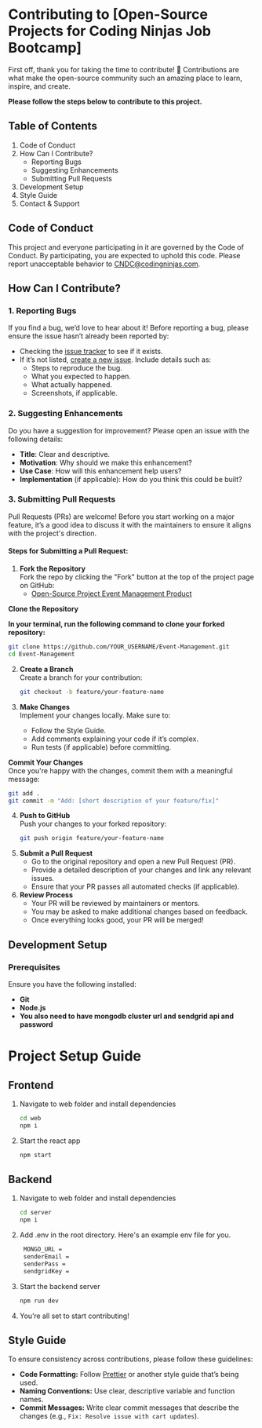 # **Contributing to \[Open-Source Projects for Coding Ninjas Job Bootcamp\]**

First off, thank you for taking the time to contribute\! 🎉 Contributions are what make the open-source community such an amazing place to learn, inspire, and create.

**Please follow the steps below to contribute to this project.**

## **Table of Contents**

1. Code of Conduct  
2. How Can I Contribute?  
   * Reporting Bugs  
   * Suggesting Enhancements  
   * Submitting Pull Requests  
3. Development Setup  
4. Style Guide  
5. Contact & Support

## **Code of Conduct**

This project and everyone participating in it are governed by the Code of Conduct. By participating, you are expected to uphold this code. Please report unacceptable behavior to CNDC@codingninjas.com.

## **How Can I Contribute?**

### **1\. Reporting Bugs**

If you find a bug, we’d love to hear about it\! Before reporting a bug, please ensure the issue hasn’t already been reported by:

* Checking the [issue tracker](https://github.com/cn10xdev/Event-Management/issues) to see if it exists.  
* If it’s not listed, [create a new issue](https://github.com/cn10xdev/Event-Management/issues/new). Include details such as:  
  * Steps to reproduce the bug.  
  * What you expected to happen.  
  * What actually happened.  
  * Screenshots, if applicable.

### **2\. Suggesting Enhancements**

Do you have a suggestion for improvement? Please open an issue with the following details:

* **Title**: Clear and descriptive.  
* **Motivation**: Why should we make this enhancement?  
* **Use Case**: How will this enhancement help users?  
* **Implementation** (if applicable): How do you think this could be built?

### **3\. Submitting Pull Requests**

Pull Requests (PRs) are welcome\! Before you start working on a major feature, it’s a good idea to discuss it with the maintainers to ensure it aligns with the project's direction.

#### **Steps for Submitting a Pull Request:**

1. **Fork the Repository**  
   Fork the repo by clicking the "Fork" button at the top of the project page on GitHub:  
   * [Open-Source Project Event Management Product](https://github.com/cn10xdev/Event-Management)  

**Clone the Repository**

**In your terminal, run the following command to clone your forked repository:**  
```bash
git clone https://github.com/YOUR_USERNAME/Event-Management.git 
cd Event-Management
```

2. **Create a Branch**  
   Create a branch for your contribution:  
   ```bash
   git checkout -b feature/your-feature-name
   ```
     
3. **Make Changes**  
   Implement your changes locally. Make sure to:  
   * Follow the Style Guide.  
   * Add comments explaining your code if it’s complex.  
   * Run tests (if applicable) before committing.

**Commit Your Changes**  
Once you're happy with the changes, commit them with a meaningful message:  
```bash  
git add .
git commit -m "Add: [short description of your feature/fix]"
```

4. **Push to GitHub**  
   Push your changes to your forked repository:  
   ```bash
   git push origin feature/your-feature-name
   ```
5. **Submit a Pull Request**  
   * Go to the original repository and open a new Pull Request (PR).  
   * Provide a detailed description of your changes and link any relevant issues.  
   * Ensure that your PR passes all automated checks (if applicable).  
6. **Review Process**  
   * Your PR will be reviewed by maintainers or mentors.  
   * You may be asked to make additional changes based on feedback.  
   * Once everything looks good, your PR will be merged\!

## **Development Setup**

### **Prerequisites**

Ensure you have the following installed:

* **Git**  
* **Node.js**
* **You also need to have mongodb cluster url and sendgrid api and password**

# Project Setup Guide

## Frontend

1. Navigate to web folder and install dependencies

   ```sh
   cd web
   npm i
   ```

2. Start the react app

   ```sh
   npm start
   ```

## Backend

1. Navigate to web folder and install dependencies

   ```sh
   cd server
   npm i
   ```

2. Add .env in the root directory. Here's an example env file for you.

   ```sh
    MONGO_URL =
    senderEmail = 
    senderPass =
    sendgridKey = 
   ```

2. Start the backend server

   ```sh
   npm run dev
   ```


4. You’re all set to start contributing\!

## **Style Guide**

To ensure consistency across contributions, please follow these guidelines:

* **Code Formatting:** Follow [Prettier](https://prettier.io/) or another style guide that’s being used.  
* **Naming Conventions:** Use clear, descriptive variable and function names.  
* **Commit Messages:** Write clear commit messages that describe the changes (e.g., `Fix: Resolve issue with cart updates`).

